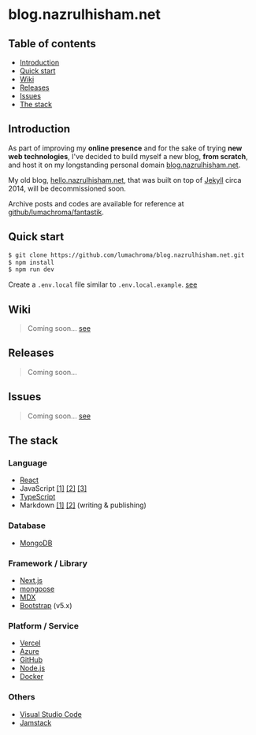 # blog.nazrulhisham.net

## Table of contents
- [Introduction](#introduction)
- [Quick start](#quick-start)
- [Wiki](#wiki)
- [Releases](#releases)
- [Issues](#issues)
- [The stack](#the-stack)


## Introduction
As part of improving my **online presence** and for the sake of trying **new web technologies**, I've decided to build myself a new blog, **from scratch**, and host it on my longstanding personal domain [blog.nazrulhisham.net](http://blog.nazrulhisham.net).


My old blog, [hello.nazrulhisham.net](http://hello.nazrulhisham.net/), that was built on top of [Jekyll](https://jekyllrb.com/) circa 2014, will be decommissioned soon. 

Archive posts and codes are available for reference at [github/lumachroma/fantastik](https://github.com/lumachroma/fantastik).


## Quick start

```bash
$ git clone https://github.com/lumachroma/blog.nazrulhisham.net.git
$ npm install
$ npm run dev
```

Create a `.env.local` file similar to `.env.local.example`. [see](https://github.com/lumachroma/blog.nazrulhisham.net/blob/main/.env.local.example)


## Wiki
> Coming soon...
[see](https://github.com/lumachroma/blog.nazrulhisham.net/wiki)


## Releases
> Coming soon...


## Issues
> Coming soon...
[see](https://github.com/lumachroma/blog.nazrulhisham.net/issues)


## The stack

### Language
- [React](https://reactjs.org/)
- JavaScript
[[1]](https://tc39.es/ecma262/)
[[2]](https://developer.mozilla.org/en-US/docs/Web/JavaScript/)
[[3]](https://developer.oracle.com/javascript/)
- [TypeScript](https://www.typescriptlang.org/)
- Markdown 
[[1]](https://daringfireball.net/projects/markdown/)
[[2]](https://guides.github.com/features/mastering-markdown/)
(writing & publishing)

### Database
- [MongoDB](https://www.mongodb.com/)

### Framework / Library
- [Next.js](https://nextjs.org/)
- [mongoose](https://mongoosejs.com/)
- [MDX](https://mdxjs.com/)
- [Bootstrap](https://getbootstrap.com/) (v5.x)

### Platform / Service
- [Vercel](https://vercel.com/)
- [Azure](https://azure.microsoft.com/)
- [GitHub](https://github.com/)
- [Node.js](https://nodejs.org/)
- [Docker](https://www.docker.com/)

### Others
- [Visual Studio Code](https://code.visualstudio.com/)
- [Jamstack](https://jamstack.org/)

